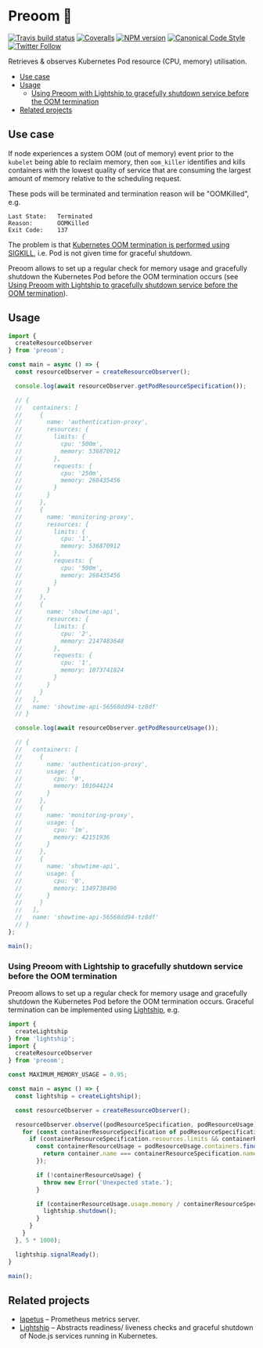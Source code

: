 # Preoom 🧐

[![Travis build status](http://img.shields.io/travis/gajus/preoom/master.svg?style=flat-square)](https://travis-ci.org/gajus/preoom)
[![Coveralls](https://img.shields.io/coveralls/gajus/preoom.svg?style=flat-square)](https://coveralls.io/github/gajus/preoom)
[![NPM version](http://img.shields.io/npm/v/preoom.svg?style=flat-square)](https://www.npmjs.org/package/preoom)
[![Canonical Code Style](https://img.shields.io/badge/code%20style-canonical-blue.svg?style=flat-square)](https://github.com/gajus/canonical)
[![Twitter Follow](https://img.shields.io/twitter/follow/kuizinas.svg?style=social&label=Follow)](https://twitter.com/kuizinas)

Retrieves & observes Kubernetes Pod resource (CPU, memory) utilisation.

* [Use case](#use-case)
* [Usage](#usage)
  * [Using Preoom with Lightship to gracefully shutdown service before the OOM termination](#using-preoom-with-lightship-to-gracefully-shutdown-service-before-the-oom-termination)
* [Related projects](#related-projects)

## Use case

If node experiences a system OOM (out of memory) event prior to the `kubelet` being able to reclaim memory, then `oom_killer` identifies and kills containers with the lowest quality of service that are consuming the largest amount of memory relative to the scheduling request.

These pods will be terminated and termination reason will be "OOMKilled", e.g.

```
Last State:   Terminated
Reason:       OOMKilled
Exit Code:    137

```

The problem is that [Kubernetes OOM termination is performed using SIGKILL](https://github.com/kubernetes/kubernetes/issues/40157), i.e. Pod is not given time for graceful shutdown.

Preoom allows to set up a regular check for memory usage and gracefully shutdown the Kubernetes Pod before the OOM termination occurs (see [Using Preoom with Lightship to gracefully shutdown service before the OOM termination](#using-preoom-with-lightship-to-gracefully-shutdown-service-before-the-oom-termination)).

## Usage

```js
import {
  createResourceObserver
} from 'preoom';

const main = async () => {
  const resourceObserver = createResourceObserver();

  console.log(await resourceObserver.getPodResourceSpecification());

  // {
  //   containers: [
  //     {
  //       name: 'authentication-proxy',
  //       resources: {
  //         limits: {
  //           cpu: '500m',
  //           memory: 536870912
  //         },
  //         requests: {
  //           cpu: '250m',
  //           memory: 268435456
  //         }
  //       }
  //     },
  //     {
  //       name: 'monitoring-proxy',
  //       resources: {
  //         limits: {
  //           cpu: '1',
  //           memory: 536870912
  //         },
  //         requests: {
  //           cpu: '500m',
  //           memory: 268435456
  //         }
  //       }
  //     },
  //     {
  //       name: 'showtime-api',
  //       resources: {
  //         limits: {
  //           cpu: '2',
  //           memory: 2147483648
  //         },
  //         requests: {
  //           cpu: '1',
  //           memory: 1073741824
  //         }
  //       }
  //     }
  //   ],
  //   name: 'showtime-api-56568dd94-tz8df'
  // }

  console.log(await resourceObserver.getPodResourceUsage());

  // {
  //   containers: [
  //     {
  //       name: 'authentication-proxy',
  //       usage: {
  //         cpu: '0',
  //         memory: 101044224
  //       }
  //     },
  //     {
  //       name: 'monitoring-proxy',
  //       usage: {
  //         cpu: '1m',
  //         memory: 42151936
  //       }
  //     },
  //     {
  //       name: 'showtime-api',
  //       usage: {
  //         cpu: '0',
  //         memory: 1349738496
  //       }
  //     }
  //   ],
  //   name: 'showtime-api-56568dd94-tz8df'
  // }
};

main();

```

### Using Preoom with Lightship to gracefully shutdown service before the OOM termination

Preoom allows to set up a regular check for memory usage and gracefully shutdown the Kubernetes Pod before the OOM termination occurs. Graceful termination can be implemented using [Lightship](https://github.com/gajus/lightship), e.g.

```js
import {
  createLightship
} from 'lightship';
import {
  createResourceObserver
} from 'preoom';

const MAXIMUM_MEMORY_USAGE = 0.95;

const main = async () => {
  const lightship = createLightship();

  const resourceObserver = createResourceObserver();

  resourceObserver.observe((podResourceSpecification, podResourceUsage) => {
    for (const containerResourceSpecification of podResourceSpecification.containers) {
      if (containerResourceSpecification.resources.limits && containerResourceSpecification.resources.limits.memory) {
        const containerResourceUsage = podResourceUsage.containers.find((container) => {
          return container.name === containerResourceSpecification.name;
        });

        if (!containerResourceUsage) {
          throw new Error('Unexpected state.');
        }

        if (containerResourceUsage.usage.memory / containerResourceSpecification.resources.limits.memory > MAXIMUM_MEMORY_USAGE) {
          lightship.shutdown();
        }
      }
    }
  }, 5 * 1000);

  lightship.signalReady();
}

main();

```

## Related projects

* [Iapetus](https://github.com/gajus/iapetus) – Prometheus metrics server.
* [Lightship](https://github.com/gajus/lightship) – Abstracts readiness/ liveness checks and graceful shutdown of Node.js services running in Kubernetes.
